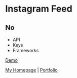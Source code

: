 # Instagram Feed

## No

- API
- Keys
- Frameworks

[Demo](https://vcad.chrisconnelly.ca/instagram)

[My Homepage](https://chrisconnelly.dev) | 
[Portfolio](https://portfolio.chrisconnelly.dev)
